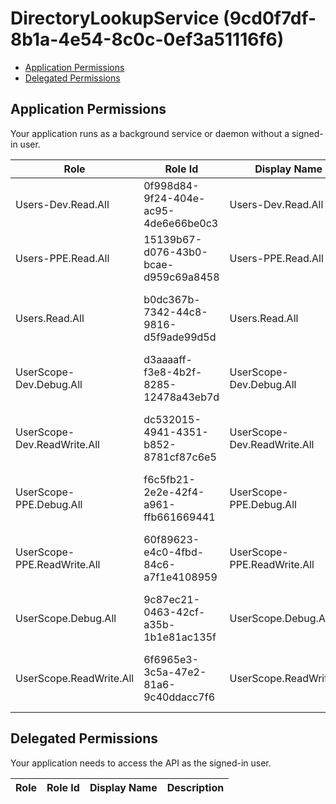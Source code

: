 # DirectoryLookupService (9cd0f7df-8b1a-4e54-8c0c-0ef3a51116f6)
- [Application Permissions](#application-permissions)
- [Delegated Permissions](#delegated-permissions)

## Application Permissions
Your application runs as a background service or daemon without a signed-in user.

| Role | Role Id | Display Name | Description |
|---|---|---|---|
| Users-Dev.Read.All | 0f998d84-9f24-404e-ac95-4de6e66be0c3 | Users-Dev.Read.All | This allows app to access test tenant data |
| Users-PPE.Read.All | 15139b67-d076-43b0-bcae-d959c69a8458 | Users-PPE.Read.All | This allows app to access PPE tenant data |
| Users.Read.All | b0dc367b-7342-44c8-9816-d5f9ade99d5d | Users.Read.All | This allows app to access prod user profile |
| UserScope-Dev.Debug.All | d3aaaaff-f3e8-4b2f-8285-12478a43eb7d | UserScope-Dev.Debug.All | Allows calling debugging APIs |
| UserScope-Dev.ReadWrite.All | dc532015-4941-4351-b852-8781cf87c6e5 | UserScope-Dev.ReadWrite.All | This allows app to run test tenant userscope in DLS |
| UserScope-PPE.Debug.All | f6c5fb21-2e2e-42f4-a961-ffb661669441 | UserScope-PPE.Debug.All | Allows calling debugging APIs |
| UserScope-PPE.ReadWrite.All | 60f89623-e4c0-4fbd-84c6-a7f1e4108959 | UserScope-PPE.ReadWrite.All | This allows app to run ppe tenant userscope in DLS |
| UserScope.Debug.All | 9c87ec21-0463-42cf-a35b-1b1e81ac135f | UserScope.Debug.All | Allows calling debugging APIs |
| UserScope.ReadWrite.All | 6f6965e3-3c5a-47e2-81a6-9c40ddacc7f6 | UserScope.ReadWrite.All | This allows app to run prod tenant userscope in DLS |

## Delegated Permissions
Your application needs to access the API as the signed-in user. 

| Role | Role Id | Display Name | Description |
|---|---|---|---|

